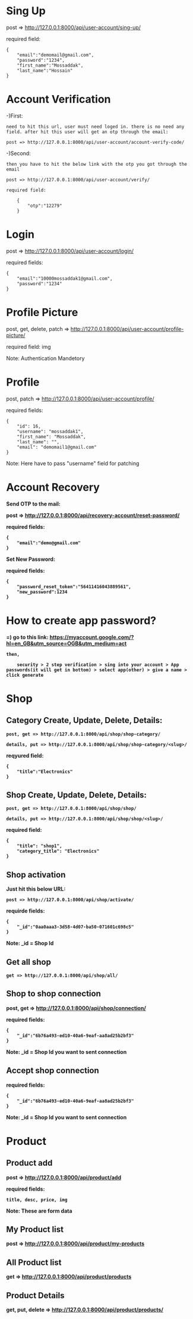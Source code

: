 # Sing Up
post => http://127.0.0.1:8000/api/user-account/sing-up/

required field: 

    {
        "email":"demomail@gmail.com",
        "password":"1234",
        "first_name":"Mossaddak",
        "last_name":"Hossain"
    }

# Account Verification
-)First:

    need to hit this url, user must need loged in. there is no need any field. after hit this user will get an otp through the email:

    post => http://127.0.0.1:8000/api/user-account/account-verify-code/

-)Second:

    then you have to hit the below link with the otp you got through the email 

    post => http://127.0.0.1:8000/api/user-account/verify/

    required field:

        {
            "otp":"12279"
        }

# Login
post => http://127.0.0.1:8000/api/user-account/login/

required fields:

    {
        "email":"10000mossaddak1@gmail.com",
        "password":"1234"
    }

# Profile Picture

post, get, delete, patch => http://127.0.0.1:8000/api/user-account/profile-picture/

required field: img

Note: Authentication Mandetory

# Profile 
post, patch => http://127.0.0.1:8000/api/user-account/profile/

required fields:

    {
        "id": 16,
        "username": "mossaddak1",
        "first_name": "Mossaddak",
        "last_name": "",
        "email": "demomail1@gmail.com"
    }

Note: Here have to pass "username" field for patching


# Account Recovery

<b>Send OTP to the mail:

post => http://127.0.0.1:8000/api/recovery-account/reset-password/

required fields:

    {
        "email":"demo@gmail.com"
    }

<b>Set New Password:</b>

required fields:

    {
        "password_reset_token":"56411416043889561",
        "new_password":1234
    }


# How to create app password?
=)
    go to this link: https://myaccount.google.com/?hl=en_GB&utm_source=OGB&utm_medium=act

    then,

        security > 2 step verification > sing into your account > App passwords(it will get in bottom) > select app(other) > give a name > click generate


# Shop

<h2>Category Create, Update, Delete, Details:</h2>

    post, get => http://127.0.0.1:8000/api/shop/shop-category/

    details, put => http://127.0.0.1:8000/api/shop/shop-category/<slug>/

reqyured field:

    {
        "title":"Electronics"
    }


<h2>Shop Create, Update, Delete, Details:</h2>

    post, get => http://127.0.0.1:8000/api/shop/shop/

    details, put => http://127.0.0.1:8000/api/shop/shop/<slug>/

required field:

    {
        "title": "shop1",
        "category_title": "Electronics"
    }

<h2>Shop activation</h2>

<p>Just hit this below URL:</p>

    post => http://127.0.0.1:8000/api/shop/activate/

requirde fields:

    {
        "_id":"0aa0aaa3-3d58-4d07-ba50-071601c698c5"
    }
    
<b>Note: _id = Shop Id</b>


<h2>Get all shop</h2>

    get => http://127.0.0.1:8000/api/shop/all/



<h2>Shop to shop connection</h2>

post, get => http://127.0.0.1:8000/api/shop/connection/

required fields:

    {
        "_id":"6b76a493-ed10-40a6-9eaf-aa8ad25b2bf3"
    }

<b>Note: _id = Shop Id you want to sent connection</b>

<h2>Accept shop connection</h2>

required fields:

    {
        "_id":"6b76a493-ed10-40a6-9eaf-aa8ad25b2bf3"
    }

<b>Note: _id = Shop Id you want to sent connection</b>


# Product 

<h2>Product add</h2>

post => http://127.0.0.1:8000/api/product/add

required fields:

    title, desc, price, img

Note: These are form data

<h2>My Product list</h2>

post => http://127.0.0.1:8000/api/product/my-products

<h2>All Product list</h2>

get => http://127.0.0.1:8000/api/product/products


<h2>Product Details</h2>

get, put, delete => http://127.0.0.1:8000/api/product/products/<slug>





